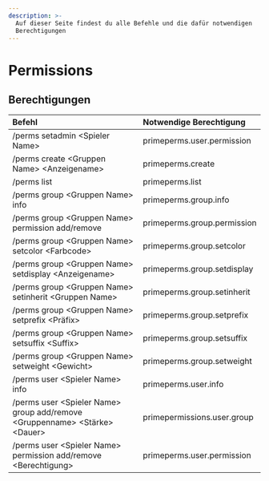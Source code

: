 ```yaml
---
description: >-
  Auf dieser Seite findest du alle Befehle und die dafür notwendigen
  Berechtigungen
---
```


# Permissions

## Berechtigungen

| Befehl | Notwendige Berechtigung |
| :--- | :--- |
| /perms setadmin &lt;Spieler Name&gt; | primeperms.user.permission |
| /perms create &lt;Gruppen Name&gt; &lt;Anzeigename&gt; | primeperms.create |
| /perms list | primeperms.list |
| /perms group &lt;Gruppen Name&gt; info | primeperms.group.info |
| /perms group &lt;Gruppen Name&gt; permission add/remove | primeperms.group.permission |
| /perms group &lt;Gruppen Name&gt; setcolor &lt;Farbcode&gt; | primeperms.group.setcolor |
| /perms group &lt;Gruppen Name&gt; setdisplay &lt;Anzeigename&gt; | primeperms.group.setdisplay |
| /perms group &lt;Gruppen Name&gt; setinherit &lt;Gruppen Name&gt; | primeperms.group.setinherit |
| /perms group &lt;Gruppen Name&gt; setprefix &lt;Präfix&gt; | primeperms.group.setprefix |
| /perms group &lt;Gruppen Name&gt; setsuffix &lt;Suffix&gt; | primeperms.group.setsuffix |
| /perms group &lt;Gruppen Name&gt; setweight &lt;Gewicht&gt; | primeperms.group.setweight |
| /perms user &lt;Spieler Name&gt; info | primeperms.user.info |
| /perms user &lt;Spieler Name&gt; group add/remove &lt;Gruppenname&gt; &lt;Stärke&gt; &lt;Dauer&gt; | primepermissions.user.group |
| /perms user &lt;Spieler Name&gt; permission add/remove &lt;Berechtigung&gt; | primeperms.user.permission |

